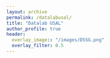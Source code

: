 ```yaml
---
layout: archive
permalink: /datalabusal/
title: "Datalab USAL"
author_profile: true
header:
  overlay_image:: "/images/DSSG.png"
  overlay_filter: 0.5
---
```

